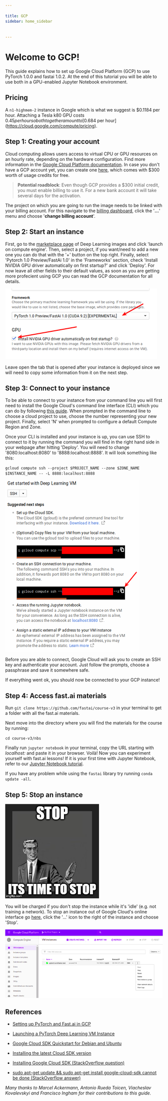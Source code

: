 ```yaml
---

title: GCP
sidebar: home_sidebar


---
```


# Welcome to GCP!

This guide explains how to set up Google Cloud Platform (GCP) to use PyTorch 1.0.0 and fastai 1.0.2. At the end of this tutorial you will be able to use both in a GPU-enabled Jupyter Notebook environment.

## Pricing

A `n1-highmem-2` instance in Google which is what we suggest is $0.1184 per hour. Attaching a Tesla k80 GPU costs $0.45 per hour so both together amount to [$0.684 per hour](https://cloud.google.com/compute/pricing).

## Step 1: Creating your account

Cloud computing allows users access to virtual CPU or GPU resources on an hourly rate, depending on the hardware configuration. Find more information in the [Google Cloud Platform documentation](https://cloud.google.com/compute/). In case you don't have a GCP account yet, you can create one [here](https://cloud.google.com/),  which comes with $300 worth of usage credits for free. 

>  **Potential roadblock**: Even though GCP provides a $300 initial credit, you must enable billing to use it. For a new bank account it will take several days for the activation. 

The project on which you are going to run the image needs to be linked with your billing account. For this navigate to the [billing dashboard](https://console.cloud.google.com/billing/projects), click the '**...**' menu and choose '**change billing account**'.

## Step 2: Start an instance
First, go to the [marketplace page](https://console.cloud.google.com/marketplace/details/click-to-deploy-images/deeplearning) of Deep Learning images and click 'launch on compute engine'. Then, select a project, if you want/need to add a new one you can do that with the '+' button on the top right. Finally, select 'Pytorch 1.0 Preview/FastAi 1.0' in the 'Frameworks' section, check 'Install NVIDIA GPU driver automatically on first startup?' and click 'Deploy'. For now leave all other fields to their default values, as soon as you are getting more profecient using GCP you can read the GCP documentation for all details. 

![image_drivers](images/gcp_tutorial/image_drivers.png)

Leave open the tab that is opened after your instance is deployed since we will need to copy some information from it on the next step.  

## Step 3: Connect to your instance

To be able to connect to your instance from your command line you will first need to install the Google Cloud's command line interface (CLI) which you can do by following [this guide](https://cloud.google.com/sdk/docs/#install_the_latest_cloud_tools_version_cloudsdk_current_version). When prompted in the command line to choose a cloud project to use, choose the number representing your new project. Finally, select 'N' when prompted to configure a default Compute Region and Zone.

Once your CLI is installed and your instance is up, you can use SSH to connect to it by running the command you will find in the right hand side in your webpage after hitting 'Deploy'. You will need to change '8080:localhost:8080' to '8888:localhost:8888'. It will look something like this:

``gcloud compute ssh --project $PROJECT_NAME --zone $ZONE_NAME $INSTANCE_NAME -- -L 8888:localhost:8888``

![ssh](images/gcp_tutorial/ssh.png)

Before you are able to connect, Google Cloud will ask you to create an SSH key and authenticate your account. Just follow the prompts, choose a passphrase and save it somewhere safe.

If everything went ok, you should now be connected to your GCP instance!

## Step 4: Access fast.ai materials

Run `git clone https://github.com/fastai/course-v3` in your terminal to get a folder with all the fast.ai materials. 

Next move into the directory where you will find the materials for the course by running:

`cd course-v3/nbs`

Finally run `jupyter notebook` in your terminal, copy the URL starting with _localhost:_ and paste it in your browser. Voilà! Now you can experiment yourself with fast.ai lessons! If it is your first time with Jupyter Notebook, refer to our [Jupyter Notebook tutorial](http://course-v3.fast.ai/dlami_tutorial.html).

If you have any problem while using the `fastai` library try running `conda update -all`.

## Step 5: Stop an instance

![stop](images/gcp_tutorial/stop_meme.jpg)

You will be charged if you don't stop the instance while it's 'idle' (e.g. not training a network). To stop an instance out of Google Cloud's online interface go [here](https://console.cloud.google.com/compute/instances), click the '...' icon to the right of the instance and choose 'Stop'.

![gcp-stop-instance](images/gcp_tutorial/stop_instance.png)





## References

+ [Setting up PyTorch and Fast.ai in GCP](https://blog.kovalevskyi.com/google-compute-engine-now-has-images-with-pytorch-1-0-0-and-fastai-1-0-2-57c49efd74bb)

+ [Launching a PyTorch Deep Learning VM Instance](https://cloud.google.com/deep-learning-vm/docs/pytorch_start_instance)

+ [Google Cloud SDK Quickstart for Debian and Ubuntu](https://cloud.google.com/sdk/docs/quickstart-debian-ubuntu)

+ [Installing the latest Cloud SDK version](https://cloud.google.com/sdk/docs/#install_the_latest_cloud_tools_version_cloudsdk_current_version)

+ [Installing Google Cloud SDK (StackOverflow question)](https://stackoverflow.com/questions/46822766/sudo-apt-get-update-sudo-apt-get-install-google-cloud-sdk-cannot-be-done)
+ [sudo apt-get update && sudo apt-get install google-cloud-sdk cannot be done (StackOverflow answer)](https://stackoverflow.com/a/47908542/45963)

*Many thanks to Marcel Ackermann, Antonio Rueda Toicen, Viacheslav Kovalevskyi and Francisco Ingham for their contributions to this guide.*
